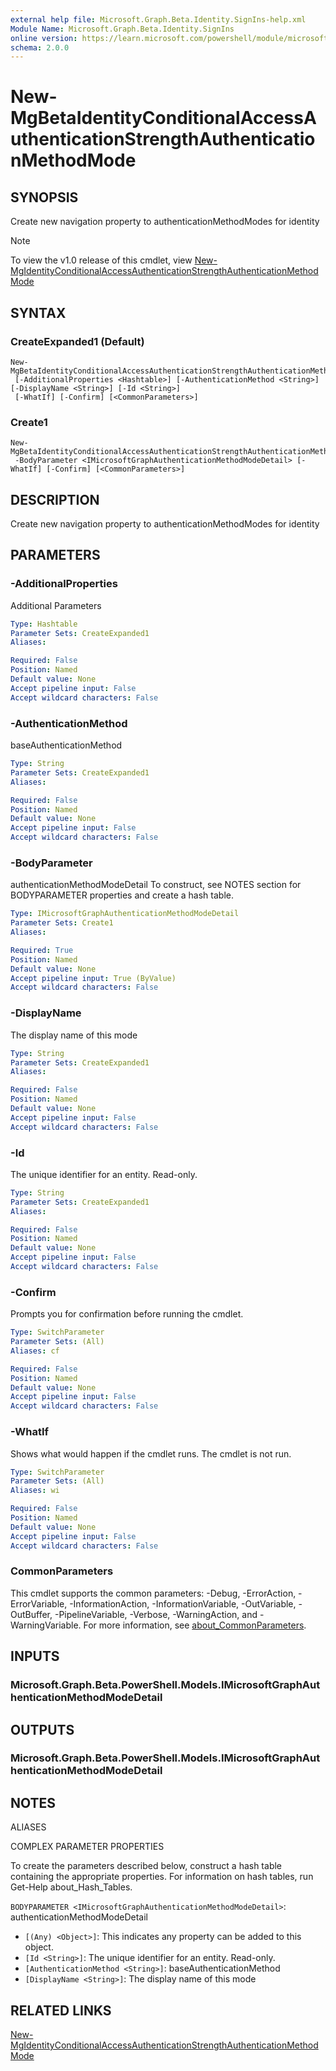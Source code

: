 ```yaml
---
external help file: Microsoft.Graph.Beta.Identity.SignIns-help.xml
Module Name: Microsoft.Graph.Beta.Identity.SignIns
online version: https://learn.microsoft.com/powershell/module/microsoft.graph.beta.identity.signins/new-mgbetaidentityconditionalaccessauthenticationstrengthauthenticationmethodmode
schema: 2.0.0
---
```


# New-MgBetaIdentityConditionalAccessAuthenticationStrengthAuthenticationMethodMode

## SYNOPSIS
Create new navigation property to authenticationMethodModes for identity

> [!NOTE]
> To view the v1.0 release of this cmdlet, view [New-MgIdentityConditionalAccessAuthenticationStrengthAuthenticationMethodMode](/powershell/module/Microsoft.Graph.Identity.SignIns/New-MgIdentityConditionalAccessAuthenticationStrengthAuthenticationMethodMode?view=graph-powershell-v1.0)

## SYNTAX

### CreateExpanded1 (Default)
```
New-MgBetaIdentityConditionalAccessAuthenticationStrengthAuthenticationMethodMode
 [-AdditionalProperties <Hashtable>] [-AuthenticationMethod <String>] [-DisplayName <String>] [-Id <String>]
 [-WhatIf] [-Confirm] [<CommonParameters>]
```

### Create1
```
New-MgBetaIdentityConditionalAccessAuthenticationStrengthAuthenticationMethodMode
 -BodyParameter <IMicrosoftGraphAuthenticationMethodModeDetail> [-WhatIf] [-Confirm] [<CommonParameters>]
```

## DESCRIPTION
Create new navigation property to authenticationMethodModes for identity

## PARAMETERS

### -AdditionalProperties
Additional Parameters

```yaml
Type: Hashtable
Parameter Sets: CreateExpanded1
Aliases:

Required: False
Position: Named
Default value: None
Accept pipeline input: False
Accept wildcard characters: False
```

### -AuthenticationMethod
baseAuthenticationMethod

```yaml
Type: String
Parameter Sets: CreateExpanded1
Aliases:

Required: False
Position: Named
Default value: None
Accept pipeline input: False
Accept wildcard characters: False
```

### -BodyParameter
authenticationMethodModeDetail
To construct, see NOTES section for BODYPARAMETER properties and create a hash table.

```yaml
Type: IMicrosoftGraphAuthenticationMethodModeDetail
Parameter Sets: Create1
Aliases:

Required: True
Position: Named
Default value: None
Accept pipeline input: True (ByValue)
Accept wildcard characters: False
```

### -DisplayName
The display name of this mode

```yaml
Type: String
Parameter Sets: CreateExpanded1
Aliases:

Required: False
Position: Named
Default value: None
Accept pipeline input: False
Accept wildcard characters: False
```

### -Id
The unique identifier for an entity.
Read-only.

```yaml
Type: String
Parameter Sets: CreateExpanded1
Aliases:

Required: False
Position: Named
Default value: None
Accept pipeline input: False
Accept wildcard characters: False
```

### -Confirm
Prompts you for confirmation before running the cmdlet.

```yaml
Type: SwitchParameter
Parameter Sets: (All)
Aliases: cf

Required: False
Position: Named
Default value: None
Accept pipeline input: False
Accept wildcard characters: False
```

### -WhatIf
Shows what would happen if the cmdlet runs.
The cmdlet is not run.

```yaml
Type: SwitchParameter
Parameter Sets: (All)
Aliases: wi

Required: False
Position: Named
Default value: None
Accept pipeline input: False
Accept wildcard characters: False
```

### CommonParameters
This cmdlet supports the common parameters: -Debug, -ErrorAction, -ErrorVariable, -InformationAction, -InformationVariable, -OutVariable, -OutBuffer, -PipelineVariable, -Verbose, -WarningAction, and -WarningVariable. For more information, see [about_CommonParameters](http://go.microsoft.com/fwlink/?LinkID=113216).

## INPUTS

### Microsoft.Graph.Beta.PowerShell.Models.IMicrosoftGraphAuthenticationMethodModeDetail
## OUTPUTS

### Microsoft.Graph.Beta.PowerShell.Models.IMicrosoftGraphAuthenticationMethodModeDetail
## NOTES

ALIASES

COMPLEX PARAMETER PROPERTIES

To create the parameters described below, construct a hash table containing the appropriate properties. For information on hash tables, run Get-Help about_Hash_Tables.


`BODYPARAMETER <IMicrosoftGraphAuthenticationMethodModeDetail>`: authenticationMethodModeDetail
  - `[(Any) <Object>]`: This indicates any property can be added to this object.
  - `[Id <String>]`: The unique identifier for an entity. Read-only.
  - `[AuthenticationMethod <String>]`: baseAuthenticationMethod
  - `[DisplayName <String>]`: The display name of this mode

## RELATED LINKS
[New-MgIdentityConditionalAccessAuthenticationStrengthAuthenticationMethodMode](/powershell/module/Microsoft.Graph.Identity.SignIns/New-MgIdentityConditionalAccessAuthenticationStrengthAuthenticationMethodMode?view=graph-powershell-v1.0)

